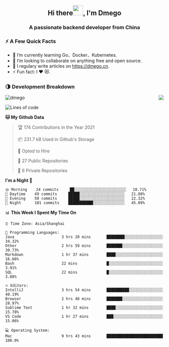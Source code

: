 <h2 align="center">Hi there<img src="https://cdn.jsdelivr.net/gh/dmego/images/img/Hi.gif" height="32" />, I'm Dmego </h2>
<h3 align="center">A passionate backend developer from China</h3>

### ⚡️ A Few Quick Facts

<ul>
    <li> 🌱 I’m currently learning Go、Docker、Kubernetes.</li>
    <li> 👯 I’m looking to collaborate on anything free and open source.</li>
    <li> 📝 I regulary write articles on <a href="https://dmego.cn">https://dmego.cn</a>.</li>
    <li> ⚡ Fun fact: I ❤️ 😻.</li>
</ul>

### 🌗 Development Breakdown

<img src="https://komarev.com/ghpvc/?username=dmego" alt="dmego" />

<img align="right" src="https://github-readme-stats.vercel.app/api?username=dmego&show_icons=true&icon_color=1573B3&hide_title=true&text_color=718096&bg_color=00000000&hide_border=true"/>

<!--START_SECTION:waka-->
![Lines of code](https://img.shields.io/badge/From%20Hello%20World%20I%27ve%20Written-228294%20lines%20of%20code-blue)

**🐱 My Github Data** 

> 🏆 174 Contributions in the Year 2021
 > 
> 📦 231.7 kB Used in Github's Storage 
 > 
> 💼 Opted to Hire
 > 
> 📜 27 Public Repositories 
 > 
> 🔑 6 Private Repositories  
 > 
**I'm a Night 🦉** 

```text
🌞 Morning    24 commits     ██░░░░░░░░░░░░░░░░░░░░░░░   10.71% 
🌆 Daytime    49 commits     █████░░░░░░░░░░░░░░░░░░░░   21.88% 
🌃 Evening    50 commits     █████░░░░░░░░░░░░░░░░░░░░   22.32% 
🌙 Night      101 commits    ███████████░░░░░░░░░░░░░░   45.09%

```


📊 **This Week I Spent My Time On** 

```text
⌚︎ Time Zone: Asia/Shanghai

💬 Programming Languages: 
Java                     3 hrs 20 mins       ████████░░░░░░░░░░░░░░░░░   34.32% 
Other                    2 hrs 59 mins       ███████░░░░░░░░░░░░░░░░░░   30.73% 
Markdown                 1 hr 37 mins        ████░░░░░░░░░░░░░░░░░░░░░   16.66% 
Bash                     22 mins             █░░░░░░░░░░░░░░░░░░░░░░░░   3.91% 
SQL                      22 mins             █░░░░░░░░░░░░░░░░░░░░░░░░   3.88%

🔥 Editors: 
IntelliJ                 3 hrs 54 mins       ██████████░░░░░░░░░░░░░░░   40.19% 
Browser                  2 hrs 48 mins       ███████░░░░░░░░░░░░░░░░░░   28.97% 
Sublime Text             1 hr 32 mins        ████░░░░░░░░░░░░░░░░░░░░░   15.78% 
VS Code                  1 hr 27 mins        ███░░░░░░░░░░░░░░░░░░░░░░   15.06%

💻 Operating System: 
Mac                      9 hrs 43 mins       █████████████████████████   100.0%

```


<!--END_SECTION:waka-->
